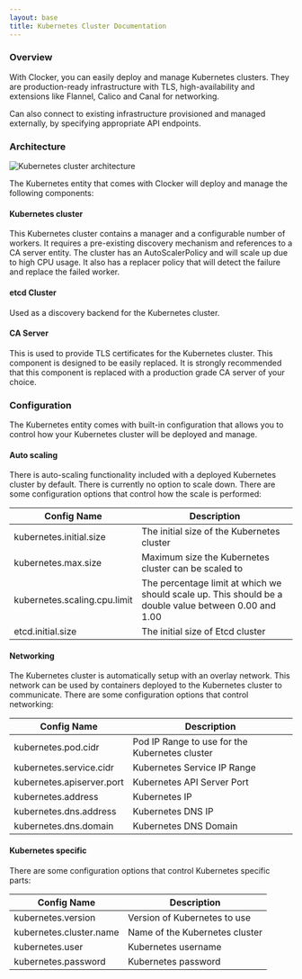 ```yaml
---
layout: base
title: Kubernetes Cluster Documentation
---
```


### Overview
With Clocker, you can easily deploy and manage Kubernetes clusters. They are production-ready infrastructure with TLS, high-availability and extensions like Flannel, Calico and Canal for networking.

Can also connect to existing infrastructure provisioned and managed externally, by specifying appropriate API endpoints.

### Architecture
![Kubernetes cluster architecture]({{site.baseurl}}/assets/images/kubernetes-architecture.png)

The Kubernetes entity that comes with Clocker will deploy and manage the following components:

#### Kubernetes cluster
This Kubernetes cluster contains a manager and a configurable number of workers.
It requires a pre-existing discovery mechanism and references to a CA server entity.
The cluster has an AutoScalerPolicy and will scale up due to high CPU usage. It also has a replacer policy that will detect the failure and replace the failed worker.

#### etcd Cluster
Used as a discovery backend for the Kubernetes cluster.

#### CA Server
This is used to provide TLS certificates for the Kubernetes cluster. This component is designed to be easily replaced. It is strongly recommended that this component is replaced with a production grade CA server of your choice.

### Configuration 
The Kubernetes entity comes with built-in configuration that allows you to control how your Kubernetes cluster will be deployed and manage.

#### Auto scaling
There is auto-scaling functionality included with a deployed Kubernetes cluster by default. There is currently no option to scale down. There are some configuration options that control how the scale is performed:

| Config Name                  | Description                                                                                           |
|------------------------------|-------------------------------------------------------------------------------------------------------|
| kubernetes.initial.size      | The initial size of the Kubernetes cluster                                                            |
| kubernetes.max.size          | Maximum size the Kubernetes cluster can be scaled to                                                  |
| kubernetes.scaling.cpu.limit | The percentage limit at which we should scale up. This should be a double value between 0.00 and 1.00 |
| etcd.initial.size            | The initial size of Etcd cluster                                                                      |

#### Networking
The Kubernetes cluster is automatically setup with an overlay network. This network can be used by containers deployed to the Kubernetes cluster to communicate. There are some configuration options that control networking:

| Config Name               | Description                                    |
|---------------------------|------------------------------------------------|
| kubernetes.pod.cidr       | Pod IP Range to use for the Kubernetes cluster |
| kubernetes.service.cidr   | Kubernetes Service IP Range                    |
| kubernetes.apiserver.port | Kubernetes API Server Port                     |
| kubernetes.address        | Kubernetes IP                                  |
| kubernetes.dns.address    | Kubernetes DNS IP                              |
| kubernetes.dns.domain     | Kubernetes DNS Domain                          |

#### Kubernetes specific
There are some configuration options that control Kubernetes specific parts:

| Config Name             | Description                    |
|-------------------------|--------------------------------|
| kubernetes.version      | Version of Kubernetes to use   |
| kubernetes.cluster.name | Name of the Kubernetes cluster |
| kubernetes.user         | Kubernetes username            |
| kubernetes.password     | Kubernetes password            |
